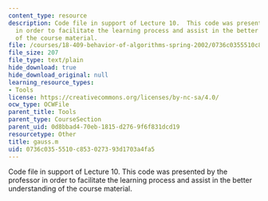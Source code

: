 ```yaml
---
content_type: resource
description: Code file in support of Lecture 10.  This code was presented by the professor
  in order to facilitate the learning process and assist in the better understanding
  of the course material.
file: /courses/18-409-behavior-of-algorithms-spring-2002/0736c0355510c853027393d1703a4fa5_gauss.m
file_size: 207
file_type: text/plain
hide_download: true
hide_download_original: null
learning_resource_types:
- Tools
license: https://creativecommons.org/licenses/by-nc-sa/4.0/
ocw_type: OCWFile
parent_title: Tools
parent_type: CourseSection
parent_uid: 0d8bbad4-70eb-1815-d276-9f6f831dcd19
resourcetype: Other
title: gauss.m
uid: 0736c035-5510-c853-0273-93d1703a4fa5
---
```

Code file in support of Lecture 10.  This code was presented by the professor in order to facilitate the learning process and assist in the better understanding of the course material.